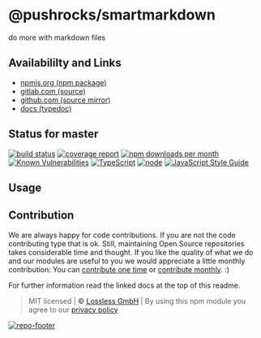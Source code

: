 # @pushrocks/smartmarkdown
do more with markdown files

## Availabililty and Links
* [npmjs.org (npm package)](https://www.npmjs.com/package/@pushrocks/smartmarkdown)
* [gitlab.com (source)](https://gitlab.com/pushrocks/smartmarkdown)
* [github.com (source mirror)](https://github.com/pushrocks/smartmarkdown)
* [docs (typedoc)](https://pushrocks.gitlab.io/smartmarkdown/)

## Status for master
[![build status](https://gitlab.com/pushrocks/smartmarkdown/badges/master/build.svg)](https://gitlab.com/pushrocks/smartmarkdown/commits/master)
[![coverage report](https://gitlab.com/pushrocks/smartmarkdown/badges/master/coverage.svg)](https://gitlab.com/pushrocks/smartmarkdown/commits/master)
[![npm downloads per month](https://img.shields.io/npm/dm/@pushrocks/smartmarkdown.svg)](https://www.npmjs.com/package/@pushrocks/smartmarkdown)
[![Known Vulnerabilities](https://snyk.io/test/npm/@pushrocks/smartmarkdown/badge.svg)](https://snyk.io/test/npm/@pushrocks/smartmarkdown)
[![TypeScript](https://img.shields.io/badge/TypeScript->=%203.x-blue.svg)](https://nodejs.org/dist/latest-v10.x/docs/api/)
[![node](https://img.shields.io/badge/node->=%2010.x.x-blue.svg)](https://nodejs.org/dist/latest-v10.x/docs/api/)
[![JavaScript Style Guide](https://img.shields.io/badge/code%20style-prettier-ff69b4.svg)](https://prettier.io/)

## Usage


## Contribution

We are always happy for code contributions. If you are not the code contributing type that is ok. Still, maintaining Open Source repositories takes considerable time and thought. If you like the quality of what we do and our modules are useful to you we would appreciate a little monthly contribution: You can [contribute one time](https://lossless.link/contribute-onetime) or [contribute monthly](https://lossless.link/contribute). :)

For further information read the linked docs at the top of this readme.

> MIT licensed | **&copy;** [Lossless GmbH](https://lossless.gmbh)
| By using this npm module you agree to our [privacy policy](https://lossless.gmbH/privacy)

[![repo-footer](https://lossless.gitlab.io/publicrelations/repofooter.svg)](https://maintainedby.lossless.com)
